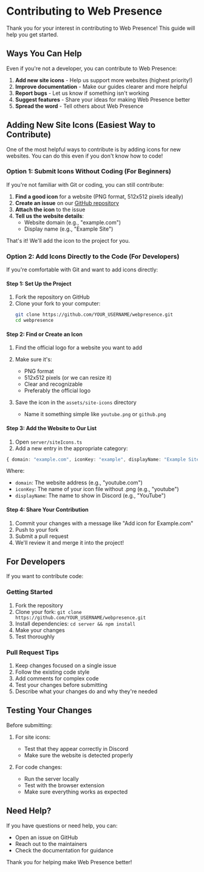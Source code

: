 # Contributing to Web Presence

Thank you for your interest in contributing to Web Presence! This guide will help you get started.

## Ways You Can Help

Even if you're not a developer, you can contribute to Web Presence:

1. **Add new site icons** - Help us support more websites (highest priority!)
2. **Improve documentation** - Make our guides clearer and more helpful
3. **Report bugs** - Let us know if something isn't working
4. **Suggest features** - Share your ideas for making Web Presence better
5. **Spread the word** - Tell others about Web Presence

## Adding New Site Icons (Easiest Way to Contribute)

One of the most helpful ways to contribute is by adding icons for new websites. You can do this even if you don't know how to code!

### Option 1: Submit Icons Without Coding (For Beginners)

If you're not familiar with Git or coding, you can still contribute:

1. **Find a good icon** for a website (PNG format, 512x512 pixels ideally)
2. **Create an issue** on our [GitHub repository](https://github.com/utkarshthedev/webpresence/issues/new)
3. **Attach the icon** to the issue
4. **Tell us the website details**:
   - Website domain (e.g., "example.com")
   - Display name (e.g., "Example Site")

That's it! We'll add the icon to the project for you.

### Option 2: Add Icons Directly to the Code (For Developers)

If you're comfortable with Git and want to add icons directly:

#### Step 1: Set Up the Project

1. Fork the repository on GitHub
2. Clone your fork to your computer:
   ```bash
   git clone https://github.com/YOUR_USERNAME/webpresence.git
   cd webpresence
   ```

#### Step 2: Find or Create an Icon

1. Find the official logo for a website you want to add
2. Make sure it's:

   - PNG format
   - 512x512 pixels (or we can resize it)
   - Clear and recognizable
   - Preferably the official logo

3. Save the icon in the `assets/site-icons` directory
   - Name it something simple like `youtube.png` or `github.png`

#### Step 3: Add the Website to Our List

1. Open `server/siteIcons.ts`
2. Add a new entry in the appropriate category:

```typescript
{ domain: "example.com", iconKey: "example", displayName: "Example Site" }
```

Where:

- `domain`: The website address (e.g., "youtube.com")
- `iconKey`: The name of your icon file without .png (e.g., "youtube")
- `displayName`: The name to show in Discord (e.g., "YouTube")

#### Step 4: Share Your Contribution

1. Commit your changes with a message like "Add icon for Example.com"
2. Push to your fork
3. Submit a pull request
4. We'll review it and merge it into the project!

## For Developers

If you want to contribute code:

### Getting Started

1. Fork the repository
2. Clone your fork: `git clone https://github.com/YOUR_USERNAME/webpresence.git`
3. Install dependencies: `cd server && npm install`
4. Make your changes
5. Test thoroughly

### Pull Request Tips

1. Keep changes focused on a single issue
2. Follow the existing code style
3. Add comments for complex code
4. Test your changes before submitting
5. Describe what your changes do and why they're needed

## Testing Your Changes

Before submitting:

1. For site icons:

   - Test that they appear correctly in Discord
   - Make sure the website is detected properly

2. For code changes:
   - Run the server locally
   - Test with the browser extension
   - Make sure everything works as expected

## Need Help?

If you have questions or need help, you can:

- Open an issue on GitHub
- Reach out to the maintainers
- Check the documentation for guidance

Thank you for helping make Web Presence better!

